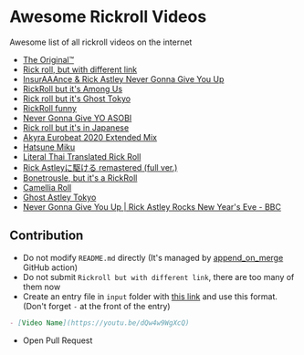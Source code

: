 # Awesome Rickroll Videos

Awesome list of all rickroll videos on the internet

- [The Original™️](https://youtu.be/dQw4w9WgXcQ)
- [Rick roll, but with different link](https://youtu.be/iik25wqIuFo)
- [InsurAAAnce & Rick Astley Never Gonna Give You Up](https://www.youtube.com/watch?v=GtL1huin9EE)
- [RickRoll but it's Among Us](https://www.youtube.com/watch?v=8G0omjVSh_U)
- [Rick roll but it's Ghost Tokyo](https://www.youtube.com/watch?v=aYsgsSo1aow)
- [RickRoll funny](https://www.youtube.com/watch?v=wpV-gGA4PSk)
- [Never Gonna Give YO ASOBI](https://youtu.be/iKRXIkboIqo)
- [Rick roll but it's in Japanese](https://youtu.be/mW61VTLhNjQ)
- [Akyra Eurobeat 2020 Extended Mix](https://www.youtube.com/watch?v=c-q6GBjQUKo)
- [Hatsune Miku](https://www.youtube.com/watch?v=28FVxYQuLOQ)
- [Literal Thai Translated Rick Roll](https://www.youtube.com/watch?v=PLIvEAXTCQM)
- [Rick Astleyに駆ける remastered (full ver.)](https://www.youtube.com/watch?v=O_vMqGuoxv8)
- [Bonetrousle, but it's a RickRoll](https://www.youtube.com/watch?v=PqF4ot0XT6w)
- [Camellia Roll](https://www.youtube.com/watch?v=qbnt_vmk4fU)
- [Ghost Astley Tokyo](https://www.youtube.com/watch?v=aYsgsSo1aow)
- [Never Gonna Give You Up | Rick Astley Rocks New Year's Eve - BBC](https://www.youtube.com/watch?v=XGxIE1hr0w4)
<!--%%% APPEND_ON_MERGE %%%-->

## Contribution

- Do not modify `README.md` directly (It's managed by [append_on_merge](https://github.com/narze/append_on_merge) GitHub action)
- Do not submit `Rickroll but with different link`, there are too many of them now
- Create an entry file in `input` folder with [this link](https://github.com/narze/awesome-rickroll-videos/new/main?filename=input/) and use this format.
(Don't forget `-` at the front of the entry)
```markdown
- [Video Name](https://youtu.be/dQw4w9WgXcQ)
```
- Open Pull Request
